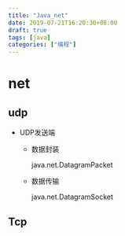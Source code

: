 ```yaml
---
title: "Java_net"
date: 2019-07-21T16:20:30+08:00
draft: true
tags: [java]
categories: ["编程"]
---
```


# net
## udp
- UDP发送端
    - 数据封装

        java.net.DatagramPacket

    - 数据传输

        java.net.DatagramSocket


## Tcp